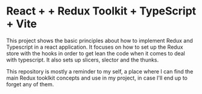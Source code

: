# React + + Redux Toolkit + TypeScript + Vite

This project shows the basic principles about how to implement Redux and Typescript in a react application. 
It focuses on how to set up the Redux store with the hooks in order to get lean the code when it comes to deal with typescript.
It also sets up slicers, slector and the thunks.

This repository is mostly a reminder to my self, a place where I can find the main Redux tooklkit concepts and use in my project, in case
I'll end up to forget any of them. 
